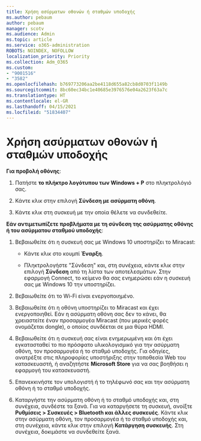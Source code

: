```yaml
---
title: Χρήση ασύρματων οθονών ή σταθμών υποδοχής
ms.author: pebaum
author: pebaum
manager: scotv
ms.audience: Admin
ms.topic: article
ms.service: o365-administration
ROBOTS: NOINDEX, NOFOLLOW
localization_priority: Priority
ms.collection: Adm_O365
ms.custom:
- "9001516"
- "3582"
ms.openlocfilehash: b769773206aa2be4118d655a82cb8d0703f1149b
ms.sourcegitcommit: 8bc60ec34bc1e40685e3976576e04a2623f63a7c
ms.translationtype: HT
ms.contentlocale: el-GR
ms.lasthandoff: 04/15/2021
ms.locfileid: "51834407"
---
```

# <a name="use-wireless-displays-or-docks"></a>Χρήση ασύρματων οθονών ή σταθμών υποδοχής

**Για προβολή οθόνης**:

1. Πατήστε **το πλήκτρο λογότυπου των Windows + P** στο πληκτρολόγιό σας.

2. Κάντε κλικ στην επιλογή **Σύνδεση με ασύρματη οθόνη**.

3. Κάντε κλικ στη συσκευή με την οποία θέλετε να συνδεθείτε.

**Εάν αντιμετωπίζετε προβλήματα με τη σύνδεση της ασύρματης οθόνης ή του ασύρματου σταθμού υποδοχής**:

1. Βεβαιωθείτε ότι η συσκευή σας με Windows 10 υποστηρίζει το Miracast: 

    - Κάντε κλικ στο κουμπί **Έναρξη**.
    
    - Πληκτρολογήστε "Σύνδεση" και, στη συνέχεια, κάντε κλικ στην επιλογή **Σύνδεση** από τη λίστα των αποτελεσμάτων. Στην εφαρμογή Connect, το κείμενο θα σας ενημερώσει εάν η συσκευή σας με Windows 10 την υποστηρίζει. 

2. Βεβαιωθείτε ότι το Wi-Fi είναι ενεργοποιημένο. 

3. Βεβαιωθείτε ότι η οθόνη υποστηρίζει το Miracast και έχει ενεργοποιηθεί. Εάν η ασύρματη οθόνη σας δεν το κάνει, θα χρειαστείτε έναν προσαρμογέα Miracast (που μερικές φορές ονομάζεται dongle), ο οποίος συνδέεται σε μια θύρα HDMI.

4. Βεβαιωθείτε ότι η συσκευή σας είναι ενημερωμένη και ότι έχει εγκατασταθεί το πιο πρόσφατο υλικολογισμικό για την ασύρματη οθόνη, τον προσαρμογέα ή το σταθμό υποδοχής. Για οδηγίες, ανατρέξτε στις πληροφορίες υποστήριξης στην τοποθεσία Web του κατασκευαστή, ή αναζητήστε **Microsoft Store** για να σας βοηθήσει η εφαρμογή του κατασκευαστή.

5. Επανεκκινήστε τον υπολογιστή ή το τηλέφωνό σας και την ασύρματη οθόνη ή το σταθμό υποδοχής.

6. Καταργήστε την ασύρματη οθόνη ή το σταθμό υποδοχής και, στη συνέχεια, συνδέστε τα ξανά. Για να καταργήσετε τη συσκευή, ανοίξτε **Ρυθμίσεις > Συσκευές > Bluetooth και άλλες συσκευές**. Κάντε κλικ στην ασύρματη οθόνη, τον προσαρμογέα ή το σταθμό υποδοχής και, στη συνέχεια, κάντε κλικ στην επιλογή **Κατάργηση συσκευής**. Στη συνέχεια, δοκιμάστε να συνδεθείτε ξανά.
